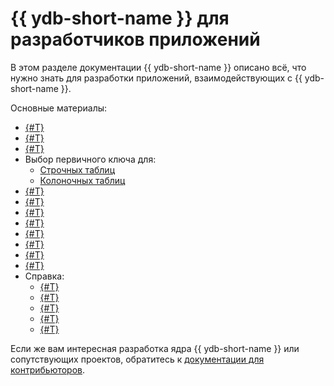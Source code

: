 # {{ ydb-short-name }} для разработчиков приложений

В этом разделе документации {{ ydb-short-name }} описано всё, что нужно знать для разработки приложений, взаимодействующих с {{ ydb-short-name }}.

Основные материалы:

- [{#T}](getting-started.md)
- [{#T}](example-app/index.md)
- [{#T}](yql-tutorial/index.md)
- Выбор первичного ключа для:
  - [Строчных таблиц](primary-key/row-oriented.md)
  - [Колоночных таблиц](primary-key/column-oriented.md)
- [{#T}](secondary-indexes.md)
- [{#T}](batch-upload.md)
- [{#T}](paging.md)
- [{#T}](timeouts.md)
- [{#T}](system-views.md)
- [{#T}](cdc.md)
- [{#T}](custom-attributes.md)
- [{#T}](resource-pools-and-classifiers.md)
- Справка:
  - [{#T}](../yql/reference/index.md)
  - [{#T}](../reference/ydb-sdk/index.md)
  - [{#T}](../reference/ydb-cli/index.md)
  - [{#T}](../postgresql/intro.md)
  - [{#T}](../reference/kafka-api/index.md)


Если же вам интересная разработка ядра {{ ydb-short-name }} или сопутствующих проектов, обратитесь к [документации для контрибьюторов](../contributor/index.md).